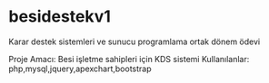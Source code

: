 # besidestekv1
Karar destek sistemleri ve sunucu programlama ortak dönem ödevi

Proje Amacı: Besi işletme sahipleri için KDS sistemi
Kullanılanlar: php,mysql,jquery,apexchart,bootstrap

